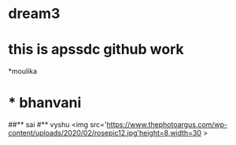 # dream3
# this is apssdc github work
*moulika
# * bhanvani
##** sai
#** vyshu
<img src='https://www.thephotoargus.com/wp-content/uploads/2020/02/rosepic12.jpg'height=8,width=30 >

